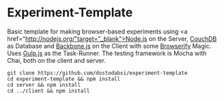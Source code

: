 # Experiment-Template

Basic template for making browser-based experiments using <a href="http://nodejs.org/"target="_blank">Node.js</a> on the Server, 
<a href="http://couchdb.apache.org" target="_blank">CouchDB</a> as Database and
<a href="http://backbonejs.org/" target="_blank">Backbone.js</a> on the Client with some 
<a href="http://browserify.org/" target="_blank">Browserify</a> Magic. Uses
<a href="http://gulpjs.com/" target="_blank">Gulp.js</a> as the Task-Runner.
The testing framework is Mocha with Chai, both on the client and server.

```
git clone https://github.com/dostodabsi/experiment-template
cd experiment-template && npm install 
cd server && npm install
cd ../client && npm install
```


